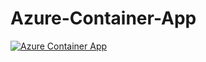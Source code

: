# Azure-Container-App
[![Azure Container App](http://https://github.com/khanasif1/Azure-Container-App/images/ContainerApp.png)](https://www.youtube.com/watch?v=bh5FV6MRryo "Azure Container App - Reviews")
